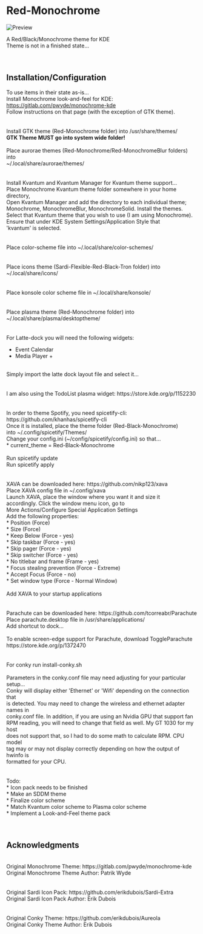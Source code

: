 # Red-Monochrome

![Preview](https://github.com/klandrith/Red-Monochrome/blob/main/preview.png?raw=true)

A Red/Black/Monochrome theme for KDE<br/>
Theme is not in a finished state...<br/>
<br/>
<br/>
## Installation/Configuration

To use items in their state as-is...<br/>
Install Monochrome look-and-feel for KDE: https://gitlab.com/pwyde/monochrome-kde<br/>
Follow instructions on that page (with the exception of GTK theme).<br/>
<br/>
<br/>
Install GTK theme (Red-Monochrome folder) into /usr/share/themes/<br/>
**GTK Theme MUST go into system wide folder!**
<br/>
<br/>
Place aurorae themes (Red-Monochrome/Red-MonochromeBlur folders) into<br/>
~/.local/share/aurorae/themes/<br/>
<br/>
<br/>
Install Kvantum and Kvantum Manager for Kvantum theme support...<br/>
Place Monochrome Kvantum theme folder somewhere in your home directory,<br/>
Open Kvantum Manager and add the directory to each individual theme;<br/>
Monochrome, MonochromeBlur, MonochromeSolid. Install the themes.<br/>
Select that Kvantum theme that you wish to use (I am using Monochrome).<br/>
Ensure that under KDE System Settings/Application Style that<br/>
'kvantum' is selected.<br/>
<br/>
<br/>
Place color-scheme file into ~/.local/share/color-schemes/<br/>
<br/>
<br/>
Place icons theme (Sardi-Flexible-Red-Black-Tron folder) into<br/>
~/.local/share/icons/<br/>
<br/>
<br/>
Place konsole color scheme file in ~/.local/share/konsole/<br/>
<br/>
<br/>
Place plasma theme (Red-Monochrome folder) into<br/>
~/.local/share/plasma/desktoptheme/<br/>
<br/>
<br/>
For Latte-dock you will need the following widgets:<br/>
  * Event Calendar<br/>
  * Media Player +<br/>
<br/>
Simply import the latte dock layout file and select it...<br/>
<br/>
<br/>
I am also using the TodoList plasma widget: https://store.kde.org/p/1152230<br/>
<br/>
<br/>
In order to theme Spotify, you need spicetify-cli: https://github.com/khanhas/spicetify-cli<br/>
Once it is installed, place the theme folder (Red-Black-Monochrome)<br/>
into ~/.config/spicetify/Themes/<br/>
Change your config.ini (~/config/spicetify/config.ini) so that...<br/>
  * current_theme           = Red-Black-Monochrome<br/>
<br/>
Run spicetify update<br/>
Run spicetify apply<br/>
<br/>
<br/>
XAVA can be downloaded here: https://github.com/nikp123/xava<br/>
Place XAVA config file in ~/.config/xava<br/>
Launch XAVA, place the window where you want it and size it<br/>
accordingly. Click the window menu icon, go to<br/>
More Actions/Configure Special Application Settings<br/>
Add the following properties:<br/>
* Position (Force)<br/>
* Size (Force)<br/>
* Keep Below (Force - yes)<br/>
* Skip taskbar (Force - yes)<br/>
* Skip pager (Force - yes)<br/>
* Skip switcher (Force - yes)<br/>
* No titlebar and frame (Frame - yes)<br/>
* Focus stealing prevention (Force - Extreme)<br/>
* Accept Focus (Force - no)<br/>
* Set window type (Force - Normal Window)<br/>
<br/>
Add XAVA to your startup applications<br/>
<br/>
<br/>
Parachute can be downloaded here: https://github.com/tcorreabr/Parachute<br/>
Place parachute.desktop file in /usr/share/applications/<br/>
Add shortcut to dock...<br/>  
<br/>
To enable screen-edge support for Parachute, download ToggleParachute<br/>
https://store.kde.org/p/1372470<br/>
<br/>
<br/>
For conky run install-conky.sh<br/>
<br/>
Parameters in the conky.conf file may need adjusting for your particular setup...<br/>
Conky will display either 'Ethernet' or 'Wifi' depending on the connection that<br/>
is detected. You may need to change the wireless and ethernet adapter names in<br/>
conky.conf file. In addition, if you are using an Nvidia GPU that support fan<br/>
RPM reading, you will need to change that field as well. My GT 1030 for my host<br/>
does not support that, so I had to do some math to calculate RPM. CPU model<br/>
tag may or may not display correctly depending on how the output of hwinfo is<br/>
formatted for your CPU.<br/>
<br/>
<br/>
Todo:<br/>
  * Icon pack needs to be finished<br/>
  * Make an SDDM theme<br/>
  * Finalize color scheme<br/>
  * Match Kvantum color scheme to Plasma color scheme<br/>
  * Implement a Look-and-Feel theme pack<br/>
<br/>
<br/>

## Acknowledgments

<br/>
Original Monochrome Theme: https://gitlab.com/pwyde/monochrome-kde<br/>
Original Monochrome Theme Author: Patrik Wyde<br/>
<br/>
<br/>
Original Sardi Icon Pack: https://github.com/erikdubois/Sardi-Extra<br/>
Original Sardi Icon Pack Author: Erik Dubois<br/>
<br/>
<br/>
Original Conky Theme: https://github.com/erikdubois/Aureola<br/>
Original Conky Theme Author: Erik Dubois<br/>
